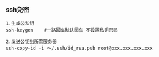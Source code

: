 ### ssh免密

```shell
1.生成公私钥
ssh-keygen    #一路回车默认回车 不设置私钥密码

2.发送公钥到所需服务器
ssh-copy-id -i ～/.ssh/id_rsa.pub root@xxx.xxx.xxx.xxx
```

